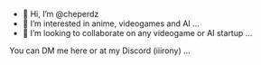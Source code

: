 - 👋 Hi, I’m @cheperdz
- 👀 I’m interested in anime, videogames and AI ...
- 💞️ I’m looking to collaborate on any videogame or AI startup ...

You can DM me here or at my Discord (iiirony) ...

<!---
cheperdz/cheperdz is a ✨ special ✨ repository because its `README.md` (this file) appears on your GitHub profile.
You can click the Preview link to take a look at your changes.
--->
